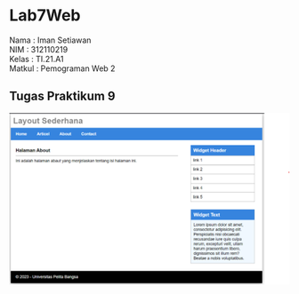 # Lab7Web
Nama : Iman Setiawan\
NIM : 312110219\
Kelas : TI.21.A1\
Matkul : Pemograman Web 2

## Tugas Praktikum 9
![Latihan API 2](screenshot/ss0.png)
